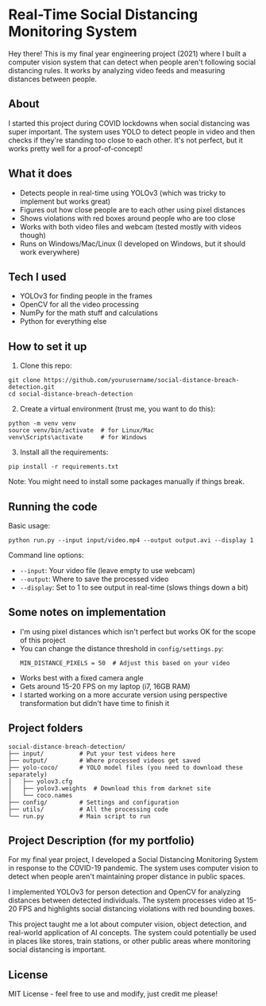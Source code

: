 # Real-Time Social Distancing Monitoring System

Hey there! This is my final year engineering project (2021) where I built a computer vision system that can detect when people aren't following social distancing rules. It works by analyzing video feeds and measuring distances between people.

## About
I started this project during COVID lockdowns when social distancing was super important. The system uses YOLO to detect people in video and then checks if they're standing too close to each other. It's not perfect, but it works pretty well for a proof-of-concept!

## What it does
- Detects people in real-time using YOLOv3 (which was tricky to implement but works great)
- Figures out how close people are to each other using pixel distances
- Shows violations with red boxes around people who are too close
- Works with both video files and webcam (tested mostly with videos though)
- Runs on Windows/Mac/Linux (I developed on Windows, but it should work everywhere)

## Tech I used
- YOLOv3 for finding people in the frames
- OpenCV for all the video processing
- NumPy for the math stuff and calculations
- Python for everything else

## How to set it up
1. Clone this repo:
```
git clone https://github.com/yourusername/social-distance-breach-detection.git
cd social-distance-breach-detection
```

2. Create a virtual environment (trust me, you want to do this):
```
python -m venv venv
source venv/bin/activate  # for Linux/Mac
venv\Scripts\activate     # for Windows
```

3. Install all the requirements:
```
pip install -r requirements.txt
```
Note: You might need to install some packages manually if things break.

## Running the code
Basic usage:
```
python run.py --input input/video.mp4 --output output.avi --display 1
```

Command line options:
- `--input`: Your video file (leave empty to use webcam)
- `--output`: Where to save the processed video
- `--display`: Set to 1 to see output in real-time (slows things down a bit)

## Some notes on implementation
- I'm using pixel distances which isn't perfect but works OK for the scope of this project
- You can change the distance threshold in `config/settings.py`:
  ```
  MIN_DISTANCE_PIXELS = 50  # Adjust this based on your video
  ```
- Works best with a fixed camera angle
- Gets around 15-20 FPS on my laptop (i7, 16GB RAM)
- I started working on a more accurate version using perspective transformation but didn't have time to finish it

## Project folders
```
social-distance-breach-detection/
├── input/          # Put your test videos here
├── output/         # Where processed videos get saved
├── yolo-coco/      # YOLO model files (you need to download these separately)
│   ├── yolov3.cfg
│   ├── yolov3.weights  # Download this from darknet site
│   └── coco.names
├── config/         # Settings and configuration
├── utils/          # All the processing code
└── run.py          # Main script to run
```

## Project Description (for my portfolio)
For my final year project, I developed a Social Distancing Monitoring System in response to the COVID-19 pandemic. The system uses computer vision to detect when people aren't maintaining proper distance in public spaces. 

I implemented YOLOv3 for person detection and OpenCV for analyzing distances between detected individuals. The system processes video at 15-20 FPS and highlights social distancing violations with red bounding boxes.

This project taught me a lot about computer vision, object detection, and real-world application of AI concepts. The system could potentially be used in places like stores, train stations, or other public areas where monitoring social distancing is important.

## License
MIT License - feel free to use and modify, just credit me please!
